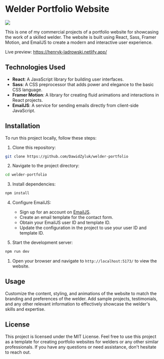 # Welder Portfolio Website

<img src="./src/assets/screen.png"/>

This is one of my commercial projects of a portfolio website for showcasing the work of a skilled welder. The website is built using React, Sass, Framer Motion, and EmailJS to create a modern and interactive user experience.

Live preview: https://henryk-ladrowski.netlify.app/


## Technologies Used

- **React**: A JavaScript library for building user interfaces.
- **Sass**: A CSS preprocessor that adds power and elegance to the basic CSS language.
- **Framer Motion**: A library for creating fluid animations and interactions in React projects.
- **EmailJS**: A service for sending emails directly from client-side JavaScript.

## Installation

To run this project locally, follow these steps:

1. Clone this repository:

```bash
git clone https://github.com/DawidZyluk/welder-portfolio
```

2. Navigate to the project directory:

```bash
cd welder-portfolio
```

3. Install dependencies:

```bash
npm install
```

4. Configure EmailJS:

   - Sign up for an account on [EmailJS](https://www.emailjs.com/).
   - Create an email template for the contact form.
   - Obtain your EmailJS user ID and template ID.
   - Update the configuration in the project to use your user ID and template ID.

5. Start the development server:

```bash
npm run dev
```

1. Open your browser and navigate to `http://localhost:5173/` to view the website.

## Usage

Customize the content, styling, and animations of the website to match the branding and preferences of the welder. Add sample projects, testimonials, and any other relevant information to effectively showcase the welder's skills and expertise.


## License

This project is licensed under the MIT License. Feel free to use this project as a template for creating portfolio websites for welders or any other similar professionals. If you have any questions or need assistance, don't hesitate to reach out.